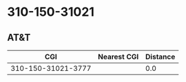# 310-150-31021
## AT&T


| CGI | Nearest CGI | Distance |
|-----|-------------|----------|
| 310-150-31021-3777 |  | 0.0 |
